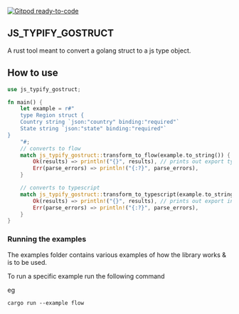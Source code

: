[![Gitpod ready-to-code](https://img.shields.io/badge/Gitpod-ready--to--code-blue?logo=gitpod)](https://gitpod.io/#https://github.com/tevs-rust-land/js_typify_gostruct)

## JS_TYPIFY_GOSTRUCT

A rust tool meant to convert a golang struct to a js type object.

## How to use

```rs
use js_typify_gostruct;

fn main() {
    let example = r#"
    type Region struct {
    Country string `json:"country" binding:"required"`
    State string `json:"state" binding:"required"`
}
    "#;
    // converts to flow
    match js_typify_gostruct::transform_to_flow(example.to_string()) {
        Ok(results) => println!("{}", results), // prints out export type Region = { country:string; state:string; };
        Err(parse_errors) => println!("{:?}", parse_errors),
    }

    // converts to typescript
    match js_typify_gostruct::transform_to_typescript(example.to_string()) {
        Ok(results) => println!("{}", results), // prints out export interface Region { country:string; state:string; };
        Err(parse_errors) => println!("{:?}", parse_errors),
    }
}

```

### Running the examples

The examples folder contains various examples of how the library works & is to be used.

To run a specific example run the following command

eg

```
cargo run --example flow
```
